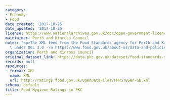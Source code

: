```yaml
---
category:
- Economy
- Food
date_created: '2017-10-25'
date_updated: '2017-10-26'
license: https://www.nationalarchives.gov.uk/doc/open-government-licence/version/3/
maintainer: Perth and Kinross Council
notes: "<p>The XML feed from the Food Standards agency for Perth and Kinross. Licensed\
  \ under OGL 3.0 -\n https://www.food.gov.uk/about-us/data-and-policies/aboutsite/termsandconditions/fhrs-data-usage-open-government-licence-and-disclaimer</p>"
organization: Perth and Kinross Council
original_dataset_link: https://data.pkc.gov.uk/dataset/food-standards-scotland-feed
records: null
resources:
- format: XML
  name: XML
  url: http://ratings.food.gov.uk/OpenDataFiles/FHRS786en-GB.xml
schema: default
title: Food Hygiene Ratings in PKC
---
```

